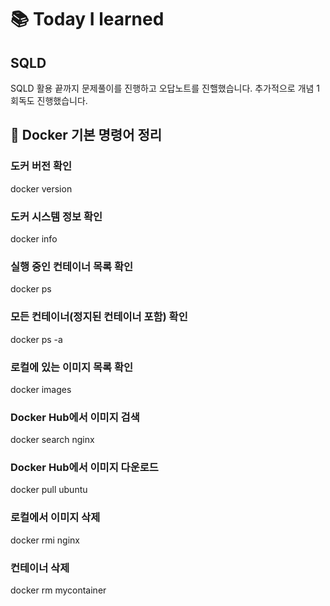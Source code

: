# 📚 Today I learned
## SQLD
SQLD 활용 끝까지 문제풀이를 진행하고 오답노트를 진핼했습니다. 추가적으로 개념 1회독도 진행했습니다.

## 🐳 Docker 기본 명령어 정리

### 도커 버전 확인
 
docker version

### 도커 시스템 정보 확인
 
docker info

### 실행 중인 컨테이너 목록 확인
 
docker ps

 ### 모든 컨테이너(정지된 컨테이너 포함) 확인
 
docker ps -a

 ### 로컬에 있는 이미지 목록 확인
 
docker images

 ### Docker Hub에서 이미지 검색
 
docker search nginx

 ### Docker Hub에서 이미지 다운로드
 
docker pull ubuntu

 ### 로컬에서 이미지 삭제
 
docker rmi nginx

 ### 컨테이너 삭제
 
docker rm mycontainer

